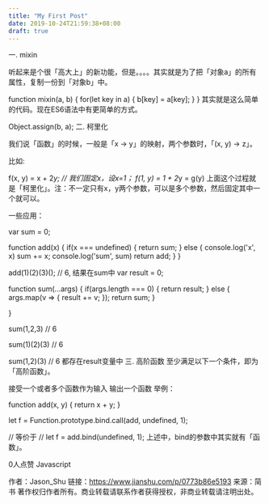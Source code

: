 ```yaml
---
title: "My First Post"
date: 2019-10-24T21:59:38+08:00
draft: true
---
```



一. mixin

听起来是个很「高大上」的新功能，但是。。。。其实就是为了把「对象a」的所有属性，复制一份到「对象b」中。

function mixin(a, b) {
  for(let key in a) {
    b[key] = a[key];
  }
}
其实就是这么简单的代码。现在ES6语法中有更简单的方式。

Object.assign(b, a);
二. 柯里化

我们说「函数」的时候，一般是「x -> y」的映射，两个参数时，「(x, y) -> z」。

比如:

f(x, y) = x + 2*y;
// 我们固定x，设x=1；
f(1, y) = 1 + 2*y = g(y)
上面这个过程就是「柯里化」。注：不一定只有x，y两个参数，可以是多个参数，然后固定其中一个就可以。

一些应用：

var sum = 0;

function add(x) {
    if(x === undefined) {
        return sum;
    } else {
        console.log('x', x)
        sum += x;
        console.log('sum', sum)
        return add;
    }
}


add(1)(2)(3)();  // 6, 结果在sum中
var result = 0;

function sum(...args) {
    if(args.length === 0) {
        return result;
    } else {
        args.map(v => {
            result += v;
        });
        return sum;
    }

}

sum(1,2,3)  // 6

sum(1)(2)(3)  // 6

sum(1,2)(3)  // 6  都存在result变量中
三. 高阶函数
至少满足以下一个条件，即为「高阶函数」。

接受一个或者多个函数作为输入
输出一个函数
举例：

function add(x, y) {
    return x + y;
}


let f = Function.prototype.bind.call(add, undefined, 1);

// 等价于
// let f = add.bind(undefined, 1);
上述中，bind的参数中其实就有「函数」。

0人点赞
Javascript


作者：Jason_Shu
链接：<a href='https://www.jianshu.com/p/0773b86e5193'>https://www.jianshu.com/p/0773b86e5193</a>
来源：简书
著作权归作者所有。商业转载请联系作者获得授权，非商业转载请注明出处。